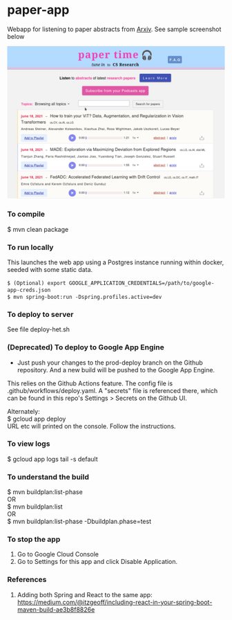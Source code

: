 paper-app
=======
Webapp for listening to paper abstracts from [Arxiv](https://www.arxiv.org). See sample screenshot below  

<img src="papertime-pic-1.png" alt="Screenshot" width="600"/>

### To compile
$ mvn clean package

### To run locally
This launches the web app using a Postgres instance running within docker,
seeded with some static data. 
```
$ (Optional) export GOOGLE_APPLICATION_CREDENTIALS=/path/to/google-app-creds.json
$ mvn spring-boot:run -Dspring.profiles.active=dev
```

### To deploy to server  
See file deploy-het.sh

### (Deprecated) To deploy to Google App Engine  
* Just push your changes to the prod-deploy branch on the Github repository. And a new build
will be pushed to the Google App Engine.
 
This relies on the Github Actions feature. The config file is .github/workflows/deploy.yaml.
A "secrets" file is referenced there, which can be found in this repo's Settings > Secrets
on the Github UI. 

Alternately:  
$ gcloud app deploy  
URL etc will printed on the console. Follow the instructions.

### To view logs  
$ gcloud app logs tail -s default  

### To understand the build 
$ mvn buildplan:list-phase  
OR  
$ mvn buildplan:list  
OR  
$ mvn buildplan:list-phase -Dbuildplan.phase=test   

### To stop the app
1. Go to Google Cloud Console
1. Go to Settings for this app and click Disable Application.

### References
1. Adding both Spring and React to the same app:
https://medium.com/@itzgeoff/including-react-in-your-spring-boot-maven-build-ae3b8f8826e
